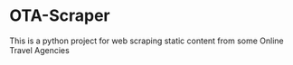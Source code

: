 # OTA-Scraper
This is a python project for web scraping static content from some Online Travel Agencies
